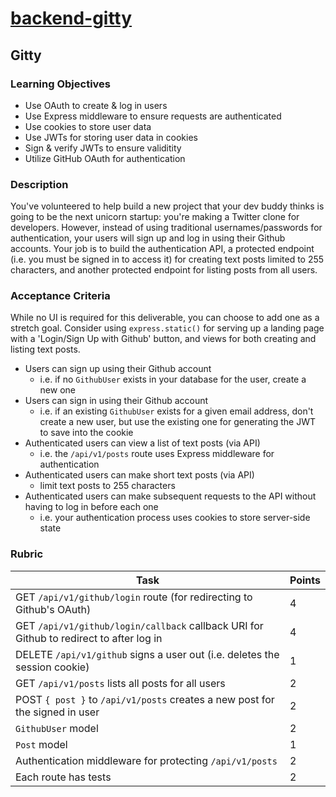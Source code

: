 # [backend-gitty](https://alchemycodelab.github.io/backend-gitty/)

## Gitty

### Learning Objectives[](https://alchemycodelab.github.io/backend-gitty/#learning-objectives)

- Use OAuth to create & log in users
- Use Express middleware to ensure requests are authenticated
- Use cookies to store user data
- Use JWTs for storing user data in cookies
- Sign & verify JWTs to ensure validitity
- Utilize GitHub OAuth for authentication

### Description[](https://alchemycodelab.github.io/backend-gitty/#description)

You've volunteered to help build a new project that your dev buddy thinks is going to be the next unicorn startup: you're making a Twitter clone for developers. However, instead of using traditional usernames/passwords for authentication, your users will sign up and log in using their Github accounts. Your job is to build the authentication API, a protected endpoint (i.e. you must be signed in to access it) for creating text posts limited to 255 characters, and another protected endpoint for listing posts from all users.

### Acceptance Criteria[](https://alchemycodelab.github.io/backend-gitty/#acceptance-criteria)

While no UI is required for this deliverable, you can choose to add one as a stretch goal. Consider using `express.static()` for serving up a landing page with a 'Login/Sign Up with Github' button, and views for both creating and listing text posts.

- Users can sign up using their Github account
  - i.e. if no `GithubUser` exists in your database for the user, create a new one
- Users can sign in using their Github account
  - i.e. if an existing `GithubUser` exists for a given email address, don't create a new user, but use the existing one for generating the JWT to save into the cookie
- Authenticated users can view a list of text posts (via API)
  - i.e. the `/api/v1/posts` route uses Express middleware for authentication
- Authenticated users can make short text posts (via API)
  - limit text posts to 255 characters
- Authenticated users can make subsequent requests to the API without having to log in before each one
  - i.e. your authentication process uses cookies to store server-side state

### Rubric[](https://alchemycodelab.github.io/backend-gitty/#rubric)

| Task                                                                                    | Points |
| --------------------------------------------------------------------------------------- | ------ |
| GET `/api/v1/github/login` route (for redirecting to Github's OAuth)                    | 4      |
| GET `/api/v1/github/login/callback` callback URI for Github to redirect to after log in | 4      |
| DELETE `/api/v1/github` signs a user out (i.e. deletes the session cookie)              | 1      |
| GET `/api/v1/posts` lists all posts for all users                                       | 2      |
| POST `{ post }` to `/api/v1/posts` creates a new post for the signed in user            | 2      |
| `GithubUser` model                                                                      | 2      |
| `Post` model                                                                            | 1      |
| Authentication middleware for protecting `/api/v1/posts`                                | 2      |
| Each route has tests                                                                    | 2      |
